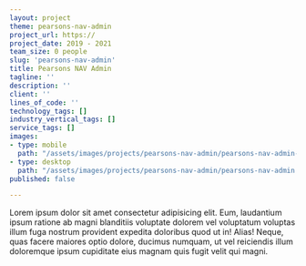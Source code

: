 ```yaml
---
layout: project
theme: pearsons-nav-admin
project_url: https://
project_date: 2019 - 2021
team_size: 0 people
slug: 'pearsons-nav-admin'
title: Pearsons NAV Admin
tagline: ''
description: ''
client: ''
lines_of_code: ''
technology_tags: []
industry_vertical_tags: []
service_tags: []
images:
- type: mobile
  path: "/assets/images/projects/pearsons-nav-admin/pearsons-nav-admin-mobile.jpg"
- type: desktop
  path: "/assets/images/projects/pearsons-nav-admin/pearsons-nav-admin.jpg"
published: false

---
```

Lorem ipsum dolor sit amet consectetur adipisicing elit. Eum, laudantium ipsum ratione ab magni blanditiis voluptate dolorem vel voluptatum voluptas illum fuga nostrum provident expedita doloribus quod ut in! Alias! Neque, quas facere maiores optio dolore, ducimus numquam, ut vel reiciendis illum doloremque ipsum cupiditate eius magnam quis fugit velit qui magni.